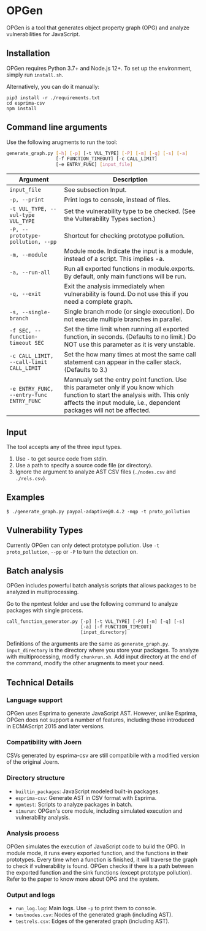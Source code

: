 OPGen
=======

OPGen is a tool that generates object property graph (OPG) and analyze
vulnerabilities for JavaScript.

## Installation
OPGen requires Python 3.7+ and Node.js 12+. To set up the environment, simply
run `install.sh`.

Alternatively, you can do it manually:

```shell
pip3 install -r ./requirements.txt
cd esprima-csv
npm install
```

## Command line arguments
Use the following arugments to run the tool:

```bash
generate_graph.py [-h] [-p] [-t VUL_TYPE] [-P] [-m] [-q] [-s] [-a]
                  [-f FUNCTION_TIMEOUT] [-c CALL_LIMIT]
                  [-e ENTRY_FUNC] [input_file]
```

| Argument | Description |
| -------- | ----------- |
| `input_file` | See subsection Input. |
|  `-p, --print` | Print logs to console, instead of files. |
| `-t VUL_TYPE, --vul-type VUL_TYPE` | Set the vulnerability type to be checked. (See the Vulterability Types section.) |
| `-P, --prototype-pollution, --pp` | Shortcut for checking prototype pollution. |
| `-m, --module` | Module mode. Indicate the input is a module, instead of a script. This implies -a. |
| `-a, --run-all` | Run all exported functions in module.exports. By default, only main functions will be run. |
| `-q, --exit` | Exit the analysis immediately when vulnerability is found. Do not use this if you need a complete graph. |
| `-s, --single-branch` | Single branch mode (or single execution). Do not execute multiple branches in parallel. |
| `-f SEC, --function-timeout SEC` | Set the time limit when running all exported function, in seconds. (Defaults to no limit.) Do NOT use this parameter as it is very unstable.
| `-c CALL_LIMIT, --call-limit CALL_LIMIT` | Set the how many times at most the same call statement can appear in the caller stack. (Defaults to 3.) |
| `-e ENTRY_FUNC, --entry-func ENTRY_FUNC` | Mannualy set the entry point function. Use this parameter only if you know which function to start the analysis with. This only affects the input module, i.e., dependent packages will not be affected. |

## Input

The tool accepts any of the three input types.

1. Use `-` to get source code from stdin.
2. Use a path to specify a source code file (or directory).
3. Ignore the argument to analyze AST CSV files (`./nodes.csv` and `./rels.csv`).

## Examples

```shell
$ ./generate_graph.py paypal-adaptive@0.4.2 -mqp -t proto_pollution
```

## Vulnerability Types

Currently OPGen can only detect prototype pollution. Use `-t proto_pollution`, 
`--pp` or `-P` to turn the detection on.

## Batch analysis

OPGen includes powerful batch analysis scripts that allows packages to be
analyzed in multiprocessing.

Go to the npmtest folder and use the following command to analyze packages with 
single process.

```shell
call_function_generator.py [-p] [-t VUL_TYPE] [-P] [-m] [-q] [-s]
                           [-a] [-f FUNCTION_TIMEOUT]
                           [input_directory]
```

Definitions of the arguments are the same as `generate_graph.py`.
`input_directory`  is the directory where you store your packages.
To analyze with multiprocessing, modify `chunkrun.sh`. Add input directory at
the  end of the command, modify the other arugments to meet your need.

## Technical Details

### Language support

OPGen uses Esprima to generate JavaScript AST. However, unlike Esprima, OPGen does not support a number of features, including those introduced in ECMAScript 2015 and later versions.

### Compatibility with Joern

CSVs generated by esprima-csv are still compatibile with a modified version of the original
Joern.

### Directory structure

- `builtin_packages`: JavaScript modeled built-in packages.
- `esprima-csv`: Generate AST in CSV format with Esprima.
- `npmtest`: Scripts to analyze packages in batch.
- `simurun`: OPGen's core module, including simulated execution and vulnerability analysis.

### Analysis process

OPGen simulates the execution of JavaScript code to build the OPG. In module mode, it runs every exported function, and the functions in their prototypes. Every time when a function is finished, it will traverse the graph to check if vulnerability is found. OPGen checks if there is a path between the exported function and the sink functions (except prototype pollution). Refer to the paper to know more about OPG and the system.

### Output and logs
- `run_log.log`: Main logs. Use `-p` to print them to console.
- `testnodes.csv`: Nodes of the generated graph (including AST).
- `testrels.csv`: Edges of the generated graph (including AST).
